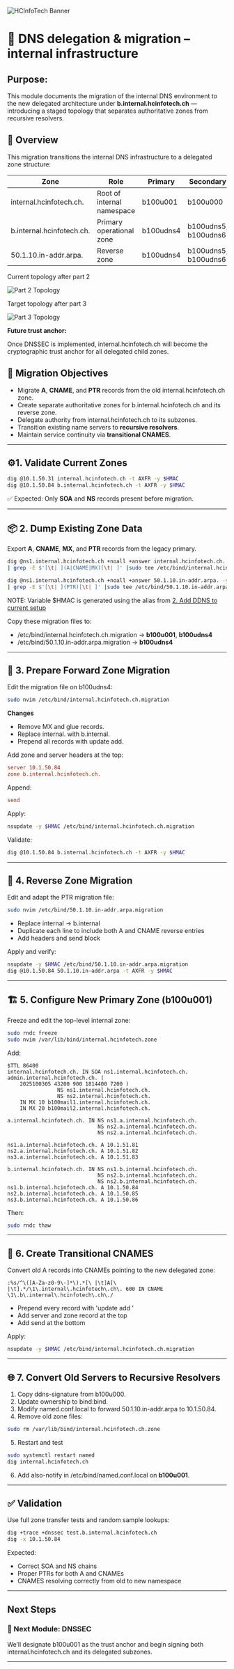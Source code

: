 ![HCInfoTech Banner](../../common/images/dns-delegation-and-migration-banner.png)

# 🧭 DNS delegation & migration – internal infrastructure

## Purpose:

This module documents the migration of the internal DNS environment to the new delegated architecture under
**b.internal.hcinfotech.ch** — introducing a staged topology that separates authoritative zones from recursive resolvers.

## 📘 Overview

This migration transitions the internal DNS infrastructure to a delegated zone structure:

| Zone                      | Role                       | Primary   | Secondary            |
| ------------------------- | -------------------------- | --------- | -------------------- |
| internal.hcinfotech.ch.   | Root of internal namespace | b100u001  | b100u000             |
| b.internal.hcinfotech.ch. | Primary operational zone   | b100udns4 | b100udns5, b100udns6 |
| 50.1.10.in-addr.arpa.     | Reverse zone               | b100udns4 | b100udns5, b100udns6 |

Current topology after part 2

![Part 2 Topology](../../common/images/part-1-target-internal-dns-topology.png)

Target topology after part 3

![Part 3 Topology](../../common/images/part-2-target-internal-dns-topology.png)

**Future trust anchor:**

Once DNSSEC is implemented, internal.hcinfotech.ch will become the cryptographic trust anchor for all delegated child zones.

## 🧩 Migration Objectives

- Migrate **A**, **CNAME**, and **PTR** records from the old internal.hcinfotech.ch zone.
- Create separate authoritative zones for b.internal.hcinfotech.ch and its reverse zone.
- Delegate authority from internal.hcinfotech.ch to its subzones.
- Transition existing name servers to **recursive resolvers**.
- Maintain service continuity via **transitional CNAMES**.

---

## ⚙️1. Validate Current Zones

```bash
dig @10.1.50.31 internal.hcinfotech.ch -t AXFR -y $HMAC
dig @10.1.50.84 b.internal.hcinfotech.ch -t AXFR -y $HMAC
```

✅ Expected: Only **SOA** and **NS** records present before migration.

---

## 📦 2. Dump Existing Zone Data

Export **A**, **CNAME**, **MX**, and **PTR** records from the legacy primary.

```bash
dig @ns1.internal.hcinfotech.ch +noall +answer internal.hcinfotech.ch. -y $HMAC -t AXFR \
| grep -E $'[\t| ](A|CNAME|MX)[\t| ]' |sudo tee /etc/bind/internal.hcinfotech.ch.migration

dig @ns1.internal.hcinfotech.ch +noall +answer 50.1.10.in-addr.arpa. -y $HMAC -t AXFR \
| grep -E $'[\t| ](PTR)[\t| ]' |sudo tee /etc/bind/50.1.10.in-addr.arpa.migration
```

NOTE: Variable $HMAC is generated using the alias from [2. Add DDNS to current setup ](../2.%20Add%20DDNS%20to%20current%20setup/README.md)

Copy these migration files to:

- /etc/bind/internal.hcinfotech.ch.migration → **b100u001**, **b100udns4**
- /etc/bind/50.1.10.in-addr.arpa.migration → **b100udns4**

---

## 🧮 3. Prepare Forward Zone Migration

Edit the migration file on b100udns4:

```bash
sudo nvim /etc/bind/internal.hcinfotech.ch.migration
```

**Changes**

- Remove MX and glue records.
- Replace internal. with b.internal.
- Prepend all records with update add.

Add zone and server headers at the top:

```conf
server 10.1.50.84
zone b.internal.hcinfotech.ch.
```

Append:

```conf
send
```

Apply:

```bash
nsupdate -y $HMAC /etc/bind/internal.hcinfotech.ch.migration
```

Validate:

```bash
dig @10.1.50.84 b.internal.hcinfotech.ch -t AXFR -y $HMAC
```

---

## 🔄 4. Reverse Zone Migration

Edit and adapt the PTR migration file:

```bash
sudo nvim /etc/bind/50.1.10.in-addr.arpa.migration
```

- Replace internal → b.internal
- Duplicate each line to include both A and CNAME reverse entries
- Add headers and send block

Apply and verify:

```bash
nsupdate -y $HMAC /etc/bind/50.1.10.in-addr.arpa.migration
dig @10.1.50.84 50.1.10.in-addr.arpa -t AXFR -y $HMAC
```

---

## 🏗️ 5. Configure New Primary Zone (b100u001)

Freeze and edit the top-level internal zone:

```bash
sudo rndc freeze
sudo nvim /var/lib/bind/internal.hcinfotech.zone
```

Add:

```dns
$TTL 86400
internal.hcinfotech.ch. IN SOA ns1.internal.hcinfotech.ch. admin.internal.hcinfotech.ch. (
    2025100305 43200 900 1814400 7200 )
                NS ns1.internal.hcinfotech.ch.
                NS ns2.internal.hcinfotech.ch.
    IN MX 10 b100mail1.internal.hcinfotech.ch.
    IN MX 20 b100mail2.internal.hcinfotech.ch.

a.internal.hcinfotech.ch. IN NS ns1.a.internal.hcinfotech.ch.
                             NS ns2.a.internal.hcinfotech.ch.
                             NS ns2.a.internal.hcinfotech.ch.

ns1.a.internal.hcinfotech.ch. A 10.1.51.81
ns2.a.internal.hcinfotech.ch. A 10.1.51.82
ns3.a.internal.hcinfotech.ch. A 10.1.51.83

b.internal.hcinfotech.ch. IN NS ns1.b.internal.hcinfotech.ch.
                             NS ns2.b.internal.hcinfotech.ch.
                             NS ns2.b.internal.hcinfotech.ch.
ns1.b.internal.hcinfotech.ch. A 10.1.50.84
ns2.b.internal.hcinfotech.ch. A 10.1.50.85
ns3.b.internal.hcinfotech.ch. A 10.1.50.86
```

Then:

```bash
sudo rndc thaw
```

---

## 🧷 6. Create Transitional CNAMES

Convert old A records into CNAMEs pointing to the new delegated zone:

```vim
:%s/^\([A-Za-z0-9\-]*\).*[\ |\t]A[\ |\t].*/\1\.internal\.hcinfotech\.ch\. 600 IN CNAME \1\.b\.internal\.hcinfotech\.ch\./
```

- Prepend every record with 'update add '
- Add server and zone record at the top
- Add send at the bottom

Apply:

```bash
nsupdate -y $HMAC /etc/bind/internal.hcinfotech.ch.migration
```

---

## 🌐 7. Convert Old Servers to Recursive Resolvers

1. Copy ddns-signature from b100u000.
2. Update ownership to bind:bind.
3. Modify named.conf.local to forward 50.1.10.in-addr.arpa to 10.1.50.84.
4. Remove old zone files:

```bash
sudo rm /var/lib/bind/internal.hcinfotech.ch.zone
```

5. Restart and test

```bash
sudo systemctl restart named
dig internal.hcinfotech.ch
```

6. Add also-notify in /etc/bind/named.conf.local on **b100u001**.

---

## ✅ Validation

Use full zone transfer tests and random sample lookups:

```bash
dig +trace +dnssec test.b.internal.hcinfotech.ch
dig -x 10.1.50.84
```

Expected:

- Correct SOA and NS chains
- Proper PTRs for both A and CNAMEs
- CNAMES resolving correctly from old to new namespace

---

## Next Steps

### 🔐 Next Module: DNSSEC

We’ll designate b100u001 as the trust anchor and begin signing both internal.hcinfotech.ch and its delegated subzones.

---
